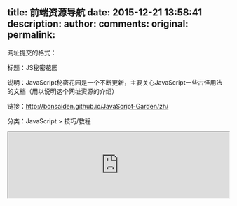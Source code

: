 title: 前端资源导航
date: 2015-12-21 13:58:41
description: 
author:
comments:
original:
permalink: 
---
网址提交的格式：

标题：JS秘密花园

说明：JavaScript秘密花园是一个不断更新，主要关心JavaScript一些古怪用法的文档（用以说明这个网址资源的介绍）

链接：http://bonsaiden.github.io/JavaScript-Garden/zh/
<!--more-->
分类：JavaScript > 技巧/教程

<iframe width="100%" src="https://sunkejava.github.io/FrontEndGuide/V1/index.html"></iframe>





